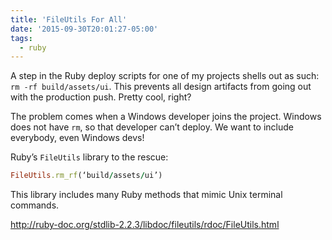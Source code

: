 ```yaml
---
title: 'FileUtils For All'
date: '2015-09-30T20:01:27-05:00'
tags:
  - ruby
---
```


A step in the Ruby deploy scripts for one of my projects shells out as such: `rm -rf build/assets/ui`. This prevents all design artifacts from going out with the production push. Pretty cool, right?

The problem comes when a Windows developer joins the project. Windows does not have `rm`, so that developer can’t deploy. We want to include everybody, even Windows devs!

Ruby’s `FileUtils` library to the rescue:

```ruby
FileUtils.rm_rf(‘build/assets/ui’)
```

This library includes many Ruby methods that mimic Unix terminal commands.

http://ruby-doc.org/stdlib-2.2.3/libdoc/fileutils/rdoc/FileUtils.html
